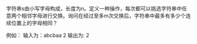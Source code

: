字符串s由小写字母构成，长度为n。定义一种操作，每次都可以挑选字符串中任意两个相邻字母进行交换。询问在经过至多m次交换后，字符串中最多有多少个连续位置上的字母相同？

例如：
    输入为：abcbaa 2
    输出为: 2
